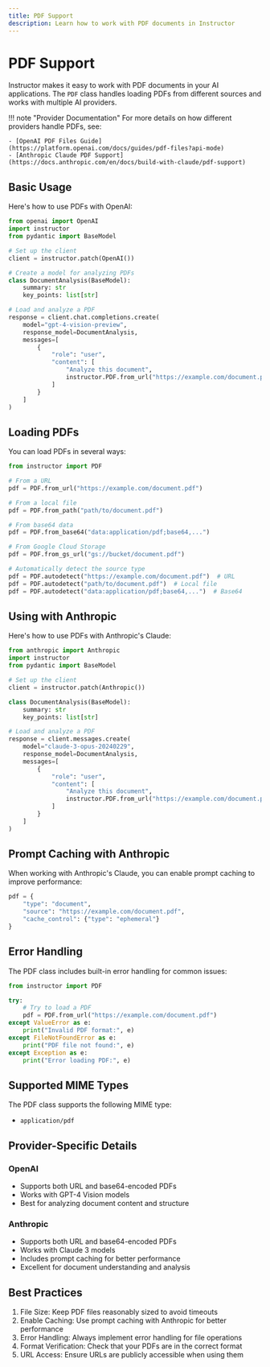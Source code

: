 ```yaml
---
title: PDF Support
description: Learn how to work with PDF documents in Instructor
---
```


# PDF Support

Instructor makes it easy to work with PDF documents in your AI applications. The `PDF` class handles loading PDFs from different sources and works with multiple AI providers.

!!! note "Provider Documentation"
    For more details on how different providers handle PDFs, see:
    
    - [OpenAI PDF Files Guide](https://platform.openai.com/docs/guides/pdf-files?api-mode)
    - [Anthropic Claude PDF Support](https://docs.anthropic.com/en/docs/build-with-claude/pdf-support)

## Basic Usage

Here's how to use PDFs with OpenAI:

```python
from openai import OpenAI
import instructor
from pydantic import BaseModel

# Set up the client
client = instructor.patch(OpenAI())

# Create a model for analyzing PDFs
class DocumentAnalysis(BaseModel):
    summary: str
    key_points: list[str]

# Load and analyze a PDF
response = client.chat.completions.create(
    model="gpt-4-vision-preview",
    response_model=DocumentAnalysis,
    messages=[
        {
            "role": "user",
            "content": [
                "Analyze this document",
                instructor.PDF.from_url("https://example.com/document.pdf")
            ]
        }
    ]
)
```

## Loading PDFs

You can load PDFs in several ways:

```python
from instructor import PDF

# From a URL
pdf = PDF.from_url("https://example.com/document.pdf")

# From a local file
pdf = PDF.from_path("path/to/document.pdf")

# From base64 data
pdf = PDF.from_base64("data:application/pdf;base64,...")

# From Google Cloud Storage
pdf = PDF.from_gs_url("gs://bucket/document.pdf")

# Automatically detect the source type
pdf = PDF.autodetect("https://example.com/document.pdf")  # URL
pdf = PDF.autodetect("path/to/document.pdf")  # Local file
pdf = PDF.autodetect("data:application/pdf;base64,...")  # Base64
```

## Using with Anthropic

Here's how to use PDFs with Anthropic's Claude:

```python
from anthropic import Anthropic
import instructor
from pydantic import BaseModel

# Set up the client
client = instructor.patch(Anthropic())

class DocumentAnalysis(BaseModel):
    summary: str
    key_points: list[str]

# Load and analyze a PDF
response = client.messages.create(
    model="claude-3-opus-20240229",
    response_model=DocumentAnalysis,
    messages=[
        {
            "role": "user",
            "content": [
                "Analyze this document",
                instructor.PDF.from_url("https://example.com/document.pdf")
            ]
        }
    ]
)
```

## Prompt Caching with Anthropic

When working with Anthropic's Claude, you can enable prompt caching to improve performance:

```python
pdf = {
    "type": "document",
    "source": "https://example.com/document.pdf",
    "cache_control": {"type": "ephemeral"}
}
```

## Error Handling

The PDF class includes built-in error handling for common issues:

```python
from instructor import PDF

try:
    # Try to load a PDF
    pdf = PDF.from_url("https://example.com/document.pdf")
except ValueError as e:
    print("Invalid PDF format:", e)
except FileNotFoundError as e:
    print("PDF file not found:", e)
except Exception as e:
    print("Error loading PDF:", e)
```

## Supported MIME Types

The PDF class supports the following MIME type:
- `application/pdf`

## Provider-Specific Details

### OpenAI
- Supports both URL and base64-encoded PDFs
- Works with GPT-4 Vision models
- Best for analyzing document content and structure

### Anthropic
- Supports both URL and base64-encoded PDFs
- Works with Claude 3 models
- Includes prompt caching for better performance
- Excellent for document understanding and analysis

## Best Practices

1. File Size: Keep PDF files reasonably sized to avoid timeouts
2. Enable Caching: Use prompt caching with Anthropic for better performance
3. Error Handling: Always implement error handling for file operations
4. Format Verification: Check that your PDFs are in the correct format
5. URL Access: Ensure URLs are publicly accessible when using them 
